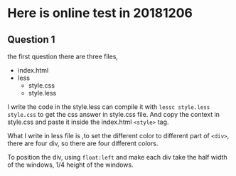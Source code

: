 # Here is online test in 20181206

## Question 1

the first question
there are three files,

- index.html
- less
  - style.css
  - style.less

I write the code in the style.less can compile it with `lessc style.less style.css` to get the css answer in style.css file. And copy the context in style.css and paste it inside the index.html `<style>` tag.

What I write in less file is ,to set the different color to different part of `<div>`, there are four div, so there are four different colors.

To position the div, using `float:left` and make each div take the half width of the windows, 1/4 height of the windows.
